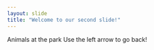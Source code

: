 ```yaml
---
layout: slide
title: "Welcome to our second slide!"
---
```

Animals at the park
Use the left arrow to go back!
